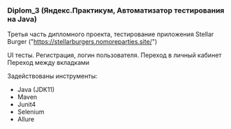 ### Diplom_3 (Яндекс.Практикум, Автоматизатор тестирования на Java)

Третья часть дипломного проекта, тестирование приложения Stellar Burger
("https://stellarburgers.nomoreparties.site/")

UI тесты.
Регистрация, логин пользователя.
Переход в личный кабинет
Переход между вкладками

Задействованы инструменты:
- Java (JDK11)
- Maven
- Junit4
- Selenium
- Allure

